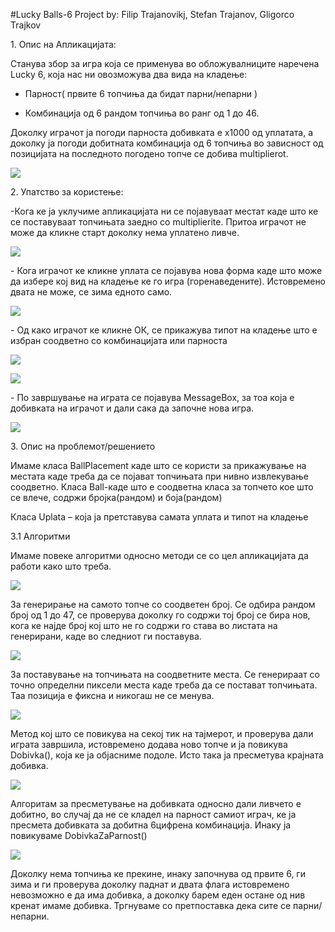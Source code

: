 ﻿#Lucky Balls-6 Project by: Filip Trajanovikj, Stefan Trajanov, Gligorco Trajkov

1\. Опис на Апликацијата:

Станува збор за игра која се применува во обложувалниците наречена Lucky 6, која нас ни овозможува два вида на кладење:

- Парност( првите 6 топчиња да бидат парни/непарни )

- Комбинација од 6 рандом топчиња во ранг од 1 до 46.

Доколку играчот ја погоди парноста добивката е x1000 од уплатата, а доколку ја погоди добитната комбинација од 6 топчиња во зависност од позицијата на последното погодено топче се добива multiplierot.

![](docimg/1.png)

2\. Упатство за користење:

-Кога ке ја уклучиме апликацијата ни се појавуваат местат каде што ке се поставуваат топчињата заедно со multiplierite. Притоа играчот не може да кликне старт доколку нема уплатено ливче.

![](docimg/2.png)

\- Кога играчот ке кликне уплата се појавува нова форма каде што може да избере кој вид на кладење ке го игра (горенаведените). Истовремено двата не може, се зима едното само.

![](docimg/3.png)

\- Од како играчот ке кликне ОК, се прикажува типот на кладење што е избран соодветно со комбинацијата или парноста

![](docimg/4.png)

![](docimg/5.png)

\- По завршување на играта се појавува MessageBox, за тоа која е добивката на играчот и дали сака да започне нова игра.

![](docimg/6.png)

3\. Опис на проблемот/решението

Имаме класа BallPlacement каде што се користи за прикажување на местата каде треба да се појават топчињата при нивно извлекување соодветно.
Класа Ball-каде што е соодветна класа за топчето кое што се влече, содржи бројка(рандом) и боја(рандом)

Класа Uplata – која ја претставува самата уплата и типот на кладење

3.1 Алгоритми

Имаме повеке алгоритми односно методи се со цел апликацијата да работи како што треба.

![](docimg/7.png)

За генерирање на самото топче со соодветен број. Се одбира рандом број од 1 до 47, се проверува доколку го содржи тој број се бира нов, кога ке најде број кој што не го содржи го става во листата на генерирани, каде во следниот ги поставува.

![](docimg/8.png)

За поставување на топчињата на соодветните места. Се генерираат со точно определни пиксели места каде треба да се постават топчињата. Таа позиција е фиксна и никогаш не се менува.

![](docimg/9.png)

Метод кој што се повикува на секој тик на тајмерот, и проверува дали играта завршила, истовремено додава ново топче и ја повикува Dobivka(), која ке ја објасниме подоле. Исто така ја пресметува крајната добивка.

![](docimg/10.png)

Алгоритам за пресметување на добивката односно дали ливчето е добитно, во случај да не се кладел на парност самиот играч, ке ја пресмета добивката за добитна 6цифрена комбинација. Инаку ја повикуваме DobivkaZaParnost()

![](docimg/11.png)

Доколку нема топчиња ке прекине, инаку започнува од првите 6, ги зима и ги проверува доколку паднат и двата флага истовремено невозможно е да има добивка, а доколку барем еден остане од нив кренат имаме добивка. Тргнуваме со претпоставка дека сите се парни/непарни.
